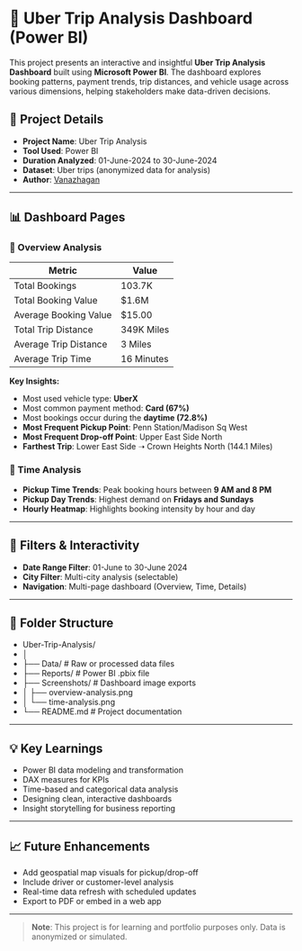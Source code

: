 
# 🚗 Uber Trip Analysis Dashboard (Power BI)

This project presents an interactive and insightful **Uber Trip Analysis Dashboard** built using **Microsoft Power BI**. The dashboard explores booking patterns, payment trends, trip distances, and vehicle usage across various dimensions, helping stakeholders make data-driven decisions.

## 📁 Project Details

- **Project Name**: Uber Trip Analysis
- **Tool Used**: Power BI
- **Duration Analyzed**: 01-June-2024 to 30-June-2024
- **Dataset**: Uber trips (anonymized data for analysis)
- **Author**: [Vanazhagan](#contact)

---

## 📊 Dashboard Pages

### 🔹 Overview Analysis

| Metric                 | Value       |
|------------------------|-------------|
| Total Bookings         | 103.7K      |
| Total Booking Value    | $1.6M       |
| Average Booking Value  | $15.00      |
| Total Trip Distance    | 349K Miles  |
| Average Trip Distance  | 3 Miles     |
| Average Trip Time      | 16 Minutes  |

**Key Insights:**
- Most used vehicle type: **UberX**
- Most common payment method: **Card (67%)**
- Most bookings occur during the **daytime (72.8%)**
- **Most Frequent Pickup Point**: Penn Station/Madison Sq West  
- **Most Frequent Drop-off Point**: Upper East Side North  
- **Farthest Trip**: Lower East Side ➝ Crown Heights North (144.1 Miles)

### 🔹 Time Analysis

- **Pickup Time Trends**: Peak booking hours between **9 AM and 8 PM**
- **Pickup Day Trends**: Highest demand on **Fridays and Sundays**
- **Hourly Heatmap**: Highlights booking intensity by hour and day

---

## 📌 Filters & Interactivity

- **Date Range Filter**: 01-June to 30-June 2024
- **City Filter**: Multi-city analysis (selectable)
- **Navigation**: Multi-page dashboard (Overview, Time, Details)

---

## 📂 Folder Structure

- Uber-Trip-Analysis/
- │
- ├── Data/ # Raw or processed data files
- ├── Reports/ # Power BI .pbix file
- ├── Screenshots/ # Dashboard image exports
- │ ├── overview-analysis.png
- │ └── time-analysis.png
- └── README.md # Project documentation


---

## 💡 Key Learnings

- Power BI data modeling and transformation
- DAX measures for KPIs
- Time-based and categorical data analysis
- Designing clean, interactive dashboards
- Insight storytelling for business reporting

---

## 📈 Future Enhancements

- Add geospatial map visuals for pickup/drop-off
- Include driver or customer-level analysis
- Real-time data refresh with scheduled updates
- Export to PDF or embed in a web app

---

> **Note**: This project is for learning and portfolio purposes only. Data is anonymized or simulated.
